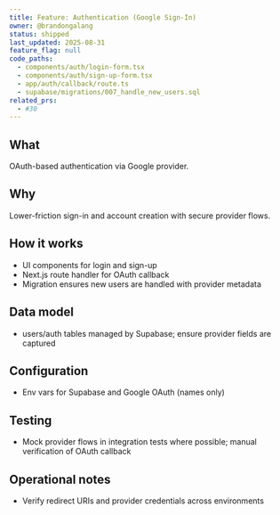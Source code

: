 ```yaml
---
title: Feature: Authentication (Google Sign-In)
owner: @brandongalang
status: shipped
last_updated: 2025-08-31
feature_flag: null
code_paths:
  - components/auth/login-form.tsx
  - components/auth/sign-up-form.tsx
  - app/auth/callback/route.ts
  - supabase/migrations/007_handle_new_users.sql
related_prs:
  - #30
---
```


## What
OAuth-based authentication via Google provider.

## Why
Lower-friction sign-in and account creation with secure provider flows.

## How it works
- UI components for login and sign-up
- Next.js route handler for OAuth callback
- Migration ensures new users are handled with provider metadata

## Data model
- users/auth tables managed by Supabase; ensure provider fields are captured

## Configuration
- Env vars for Supabase and Google OAuth (names only)

## Testing
- Mock provider flows in integration tests where possible; manual verification of OAuth callback

## Operational notes
- Verify redirect URIs and provider credentials across environments
